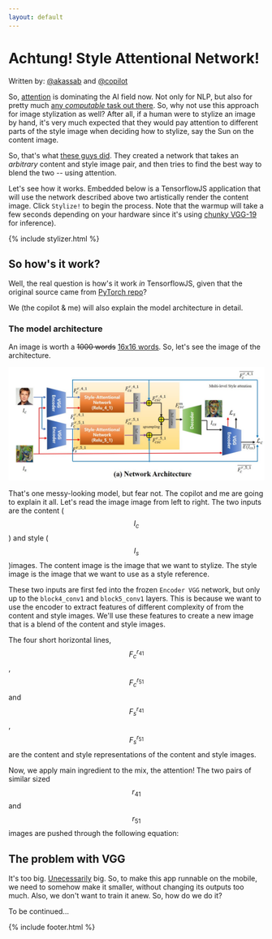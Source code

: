 ```yaml
---
layout: default
---
```



# Achtung! Style Attentional Network!

Written by: [@akassab](https://github.com/kassab902) and [@copilot](https://copilot.github.com/)

So, [attention](https://arxiv.org/abs/1706.03762) is dominating the AI field now. Not only for NLP, but also for pretty much [any *computable* task out there](https://arxiv.org/abs/2103.05247). So, why not use this approach for image stylization as well? After all, if a human were to stylize an image by hand, it's very much expected that they would pay attention to different parts of the style image when deciding how to stylize, say the Sun on the content image. 

So, that's what [these guys did](https://arxiv.org/abs/1812.02342v5). They created a network that takes an *arbitrary* content and style image pair, and then tries to find the best way to blend the two -- using attention. 

Let's see how it works. Embedded below is a TensorflowJS application that will use the network described above two artistically render the content image. Click `Stylize!` to begin the process. Note that the warmup will take a few seconds depending on your hardware since it's using [chunky VGG-19](https://arxiv.org/abs/1409.1556) for inference). 

<section>
{% include stylizer.html %}
</section>

## So how's it work?

Well, the real question is how's it work *in* TensorflowJS, given that the original source came from [PyTorch repo](https://github.com/GlebSBrykin/SANET)? 

We (the copilot & me) will also explain the model architecture in detail. 

### The model architecture

An image is worth a ~~1000 words~~ [16x16 words](https://arxiv.org/abs/2010.11929). So, let's see the image of the architecture. 

![Model architecture](/assets/img/model-arch.png)

That's one messy-looking model, but fear not. The copilot and me are going to explain it all. Let's read the image image from left to right. The two inputs are the content ($$I_c$$) and style ($$I_s$$)images. The content image is the image that we want to stylize. The style image is the image that we want to use as a style reference. 

These two inputs are first fed into the frozen `Encoder VGG` network, but only up to the `block4_conv1` and `block5_conv1` layers. This is because we want to use the encoder to extract features of different complexity of from the content and style images. We'll use these features to create a new image that is a blend of the content and style images.
 
The four short horizontal lines, $$F_c^{r_{41}}$$, $$F_c^{r_{51}}$$ and $$F_s^{r_{41}}$$, $$F_s^{r_{51}}$$ are the content and style representations of the content and style images. 

Now, we apply main ingredient to the mix, the attention! The two pairs of similar sized $$r_{41}$$ and $$r_{51}$$ images are pushed through the following equation:

## The problem with VGG

It's too big. [Unecessarily](https://machinethink.net/blog/compressing-deep-neural-nets/#:~:text=Since%20MobileNet%20is%2032%20times,paper%20by%20Han%20et%20al.) big. So, to make this app runnable on the mobile, we need to somehow make it smaller, without changing its outputs too much. Also, we don't want to train it anew. So, how do we do it?


To be continued...

{% include footer.html %}